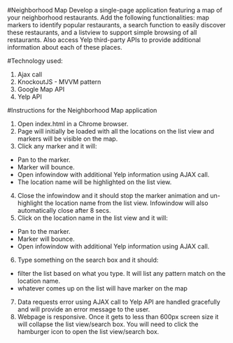 #Neighborhood Map
Develop a single-page application featuring a map of your neighborhood restaurants. Add the following functionalities: map markers to identify popular restaurants, a search function to easily discover these restaurants, and a listview to support simple browsing of all restaurants. Also access Yelp third-party APIs to provide additional information about each of these places.

#Technology used:
1. Ajax call
2. KnockoutJS - MVVM pattern
3. Google Map API
4. Yelp API

#Instructions for the Neighborhood Map application
1. Open index.html in a Chrome browser.
2. Page will initially be loaded with all the locations on the list view and markers will be visible on the map.
3. Click any marker and it will:
  * Pan to the marker.
  * Marker will bounce.
  * Open infowindow with additional Yelp information using AJAX call.
  * The location name will be highlighted on the list view.
4. Close the infowindow and it should stop the marker animation and un-highlight the location name from the list view.  Infowindow will also automatically close after 8 secs.
5. Click on the location name in the list view and it will:
  * Pan to the marker.
  * Marker will bounce.
  * Open infowindow with additional Yelp information using AJAX call.
6. Type something on the search box and it should:
  * filter the list based on what you type.  It will list any pattern match on the location name.
  * whatever comes up on the list will have marker on the map
7. Data requests error using AJAX call to Yelp API are handled gracefully and will provide an error message to the user.
8. Webpage is responsive.  Once it gets to less than 600px screen size it will collapse the list view/search box.  You will need to click the hamburger icon to open the list view/search box.
